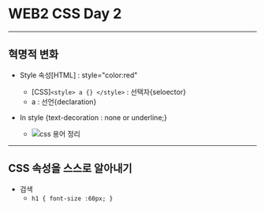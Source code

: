 # WEB2 CSS Day 2

- - -


## 혁명적 변화

+ Style 속성[HTML] : style="color:red"  
	+ [CSS]`<style> a {} </style>` : 선택자{seloector} 
	+ a : 선언{declaration}
	


+ In style {text-decoration : none or underline;}
	+ ![css 용어 정리](https://user-images.githubusercontent.com/71889359/103147519-6c735c00-4799-11eb-85e9-22a664d1d7d1.png)

- - -


## CSS 속성을 스스로 알아내기

+ 검색
	+ `h1 {
	font-size :60px;
	}`
	
